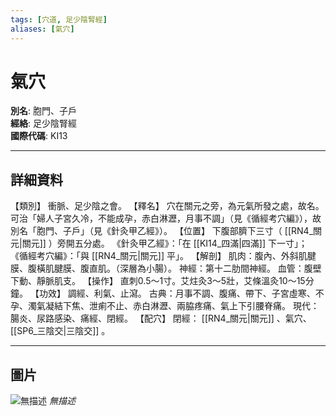 ```yaml
---
tags: [穴道, 足少陰腎經]
aliases: [氣穴]
---
```


# 氣穴

**別名**: 胞門、子戶  
**經絡**: 足少陰腎經  
**國際代碼**: KI13  

---

## 詳細資料
【類別】
衝脈、足少陰之會。
【釋名】
穴在關元之旁，為元氣所發之處，故名。可治「婦人子宮久冷，不能成孕，赤白淋瀝，月事不調」（見《循經考穴編》），故別名「胞門、子戶」（見《針灸甲乙經》）。
【位置】
下腹部臍下三寸（ [[RN4_關元|關元]] ）旁開五分處。
《針灸甲乙經》：「在 [[KI14_四滿|四滿]] 下一寸」；
《循經考穴編》：「與 [[RN4_關元|關元]] 平」。
【解剖】
肌肉：腹內、外斜肌腱膜、腹橫肌腱膜、腹直肌。（深層為小腸）。
神經：第十二肋間神經。
血管：腹壁下動、靜脈肌支。
【操作】
直刺0.5～1寸。艾炷灸3～5壯，艾條溫灸10～15分鐘。
【功效】
調經、利氣、止瀉。
古典：月事不調、腹痛、帶下、子宮虛寒、不孕、濁氣凝結下焦、泄痢不止、赤白淋瀝、兩脇疼痛、氣上下引腰脊痛。
現代：腸炎、尿路感染、痛經、閉經。
【配穴】
閉經： [[RN4_關元|關元]] 、氣穴、 [[SP6_三陰交|三陰交]] 。

---

## 圖片
![無描述](https://yibian.hopto.org/pic/shu16/283.gif)
_無描述_


